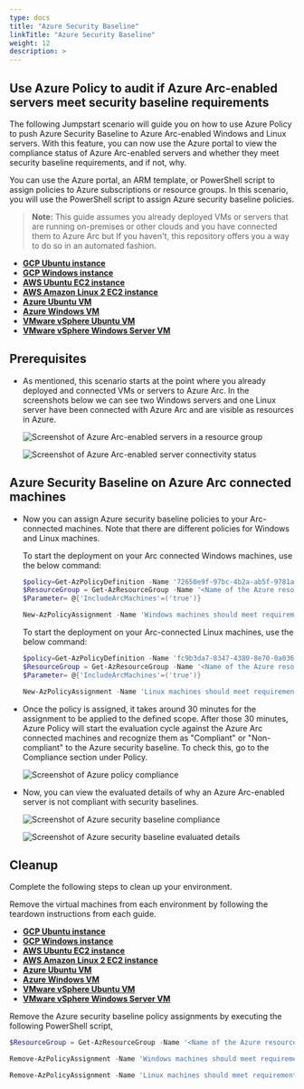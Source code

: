 ```yaml
---
type: docs
title: "Azure Security Baseline"
linkTitle: "Azure Security Baseline"
weight: 12
description: >
---
```


## Use Azure Policy to audit if Azure Arc-enabled servers meet security baseline requirements

The following Jumpstart scenario will guide you on how to use Azure Policy to push Azure Security Baseline to Azure Arc-enabled Windows and Linux servers. With this feature, you can now use the Azure portal to view the compliance status of Azure Arc-enabled servers and whether they meet security baseline requirements, and if not, why.

You can use the Azure portal, an ARM template, or PowerShell script to assign policies to Azure subscriptions or resource groups. In this scenario, you will use the PowerShell script to assign Azure security baseline policies.

> **Note:** This guide assumes you already deployed VMs or servers that are running on-premises or other clouds and you have connected them to Azure Arc but If you haven't, this repository offers you a way to do so in an automated fashion.

- **[GCP Ubuntu instance](../../gcp/gcp_terraform_ubuntu/)**
- **[GCP Windows instance](../../gcp/gcp_terraform_windows/)**
- **[AWS Ubuntu EC2 instance](../../aws/aws_terraform_ubuntu/)**
- **[AWS Amazon Linux 2 EC2 instance](../../aws/aws_terraform_al2/)**
- **[Azure Ubuntu VM](../../azure/azure_arm_template_linux/)**
- **[Azure Windows VM](../../azure/azure_arm_template_win/)**
- **[VMware vSphere Ubuntu VM](../../vmware/vmware_terraform_ubuntu/)**
- **[VMware vSphere Windows Server VM](../../vmware/vmware_terraform_winsrv/)**

## Prerequisites

- As mentioned, this scenario starts at the point where you already deployed and connected VMs or servers to Azure Arc. In the screenshots below we can see two Windows servers and one Linux server have been connected with Azure Arc and are visible as resources in Azure.

    ![Screenshot of Azure Arc-enabled servers in a resource group](./01.png)

    ![Screenshot of Azure Arc-enabled server connectivity status](./02.png)

## Azure Security Baseline on Azure Arc connected machines

- Now you can assign Azure security baseline policies to your Arc-connected machines. Note that there are different policies for Windows and Linux machines.

  To start the deployment on your Arc connected Windows machines, use the below command:

  ```powershell
  $policy=Get-AzPolicyDefinition -Name '72650e9f-97bc-4b2a-ab5f-9781a9fcecbc'
  $ResourceGroup = Get-AzResourceGroup -Name '<Name of the Azure resource group>'
  $Parameter= @{'IncludeArcMachines'=('true')}

  New-AzPolicyAssignment -Name 'Windows machines should meet requirements of the Azure compute security baseline' -PolicyDefinition $Policy -Scope $ResourceGroup.ResourceId -Location '<Azure Region>' -IdentityType 'SystemAssigned' -PolicyParameterObject $Parameter
  ```

  To start the deployment on your Arc-connected Linux machines, use the below command:

  ```powershell
  $policy=Get-AzPolicyDefinition -Name 'fc9b3da7-8347-4380-8e70-0a0361d8dedd'
  $ResourceGroup = Get-AzResourceGroup -Name '<Name of the Azure resource group>'
  $Parameter= @{'IncludeArcMachines'=('true')}

  New-AzPolicyAssignment -Name 'Linux machines should meet requirements for the Azure compute security baseline' -PolicyDefinition $Policy -Scope $ResourceGroup.ResourceId -Location '<Azure Region>' -IdentityType 'SystemAssigned' -PolicyParameterObject $Parameter
  ```

- Once the policy is assigned, it takes around 30 minutes for the assignment to be applied to the defined scope. After those 30 minutes, Azure Policy will start the evaluation cycle against the Azure Arc connected machines and recognize them as "Compliant" or "Non-compliant" to the Azure security baseline. To check this, go to the Compliance section under Policy.

  ![Screenshot of Azure policy compliance](./03.png)

- Now, you can view the evaluated details of why an Azure Arc-enabled server is not compliant with security baselines.

  ![Screenshot of Azure security baseline compliance](./04.png)
  
  ![Screenshot of Azure security baseline evaluated details](./05.png)

## Cleanup

Complete the following steps to clean up your environment.

Remove the virtual machines from each environment by following the teardown instructions from each guide.

- **[GCP Ubuntu instance](../../gcp/gcp_terraform_ubuntu/)**
- **[GCP Windows instance](../../gcp/gcp_terraform_windows/)**
- **[AWS Ubuntu EC2 instance](../../aws/aws_terraform_ubuntu/)**
- **[AWS Amazon Linux 2 EC2 instance](../../aws/aws_terraform_al2/)**
- **[Azure Ubuntu VM](../../azure/azure_arm_template_linux/)**
- **[Azure Windows VM](../../azure/azure_arm_template_win/)**
- **[VMware vSphere Ubuntu VM](../../vmware/vmware_terraform_ubuntu/)**
- **[VMware vSphere Windows Server VM](../../vmware/vmware_terraform_winsrv/)**

Remove the Azure security baseline policy assignments by executing the following PowerShell script,

```powershell
$ResourceGroup = Get-AzResourceGroup -Name '<Name of the Azure resource group>'

Remove-AzPolicyAssignment -Name 'Windows machines should meet requirements of the Azure compute security baseline' -Scope $ResourceGroup.ResourceId -Confirm

Remove-AzPolicyAssignment -Name 'Linux machines should meet requirements for the Azure compute security baseline' -Scope $ResourceGroup.ResourceId -Confirm
```
